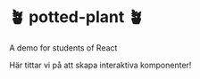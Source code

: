 # 🪴 potted-plant 🪴

A demo for students of React

Här tittar vi på att skapa interaktiva komponenter!
